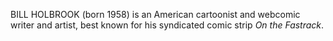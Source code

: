 BILL HOLBROOK (born 1958) is an American cartoonist and webcomic writer and artist, best known for his syndicated comic strip _On the Fastrack_.
